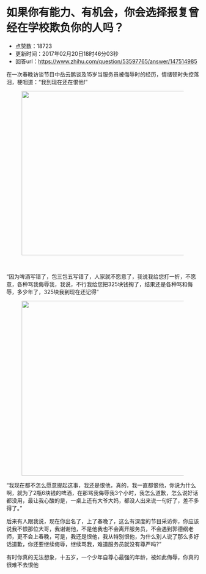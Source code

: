 # 如果你有能力、有机会，你会选择报复曾经在学校欺负你的人吗？
- 点赞数：18723
- 更新时间：2017年02月20日18时46分03秒
- 回答url：https://www.zhihu.com/question/53597765/answer/147514985
<body>
 <p data-pid="EpRxQTQF">在一次春晚访谈节目中岳云鹏谈及15岁当服务员被侮辱时的经历，情绪顿时失控落泪，梗咽道：“我到现在还在恨他!”</p>
 <figure>
  <img data-rawwidth="429" data-rawheight="285" src="https://pic1.zhimg.com/50/v2-511d4898f1a716f95759a1294d67b096_720w.jpg?source=1940ef5c" data-original-token="v2-511d4898f1a716f95759a1294d67b096" class="origin_image zh-lightbox-thumb" width="429" data-original="https://picx.zhimg.com/v2-511d4898f1a716f95759a1294d67b096_r.jpg?source=1940ef5c">
 </figure>
 <br>
 <p data-pid="huvnRFWK">“因为啤酒写错了，包三包五写错了，人家就不愿意了，我说我给您打一折，不愿意，各种骂我侮辱我，我说，不行我给您把325块钱掏了，结果还是各种骂和侮辱，多少年了，325块我到现在还记得”</p>
 <figure>
  <img data-rawwidth="457" data-rawheight="312" src="https://pic1.zhimg.com/50/v2-00984a582962be7317f7e78ba920746b_720w.jpg?source=1940ef5c" data-original-token="v2-00984a582962be7317f7e78ba920746b" class="origin_image zh-lightbox-thumb" width="457" data-original="https://picx.zhimg.com/v2-00984a582962be7317f7e78ba920746b_r.jpg?source=1940ef5c">
 </figure>
 <p data-pid="JikAy5hQ">“我现在都不怎么愿意提起这事，我还是恨他，真的，我一直都恨他，你说为什么啊，就为了2瓶6块钱的啤酒，在那骂我侮辱我3个小时，我怎么道歉，怎么说好话都没用，最让我心酸的是，一桌上还有大爷大妈，都没人出来说一句好了，差不多得了。”</p>
 <p data-pid="UEJx3xIs">后来有人跟我说，现在你出名了，上了春晚了，这么有深度的节目采访你，你应该说我不恨那位大哥，我谢谢他，不是他我也不会离开服务员，不会遇到郭德纲老师，更不会上春晚，可是，我还是恨他，我从特别恨他，为什么别人说了那么多好话道歉，你还要继续侮辱，继续骂我，难道服务员就没有尊严吗?”</p>
 <p data-pid="2Lqd2u_y">有时你真的无法想象，十五岁，一个少年自尊心最强的年龄，被如此侮辱，你真的很难不去恨他</p>
</body>
